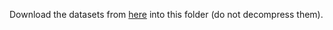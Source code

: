 Download the datasets from [here](https://datasets.imdbws.com/) into this folder (do not decompress them).